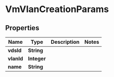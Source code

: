 

# VmVlanCreationParams


## Properties

Name | Type | Description | Notes
------------ | ------------- | ------------- | -------------
**vdsId** | **String** |  | 
**vlanId** | **Integer** |  | 
**name** | **String** |  | 



